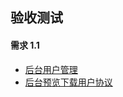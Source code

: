 ## 验收测试
#### 需求 1.1
* [后台用户管理](http://gitlab.yintech.net/ytx/wechat-A/capital-management/acceptance-test/blob/master/wiki/%E9%9C%80%E6%B1%821.1/1.1B%E8%B5%84%E7%AE%A1%E5%90%8E%E5%8F%B0-%E7%94%A8%E6%88%B7%E7%AE%A1%E7%90%86%EF%BC%88%E5%89%8D%EF%BC%89.md)
* [后台预览下载用户协议](http://gitlab.yintech.net/ytx/wechat-A/capital-management/acceptance-test/blob/master/wiki/%E9%9C%80%E6%B1%821.1/1.1B%E8%B5%84%E7%AE%A1%E5%90%8E%E5%8F%B0%20-%20%E7%94%A8%E6%88%B7%E7%AE%A1%E7%90%86.md)


